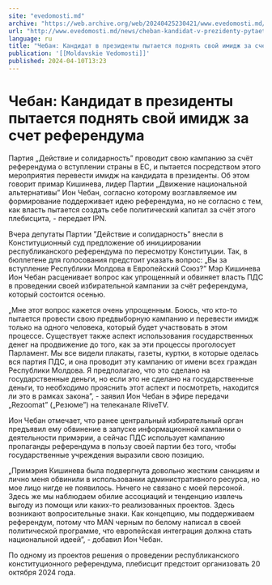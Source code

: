 ```yaml
---
site: "evedomosti.md"
archive: "https://web.archive.org/web/20240425230421/www.evedomosti.md/news/cheban-kandidat-v-prezidenty-pytaetsya-podnyat-svoj-imidzh-z"
url: "http://www.evedomosti.md/news/cheban-kandidat-v-prezidenty-pytaetsya-podnyat-svoj-imidzh-z"
language: ru
title: "Чебан: Кандидат в президенты пытается поднять свой имидж за счет референдума"
publication: '[[Moldavskie Vedomosti]]'
published: 2024-04-10T13:23
---
```


# Чебан: Кандидат в президенты пытается поднять свой имидж за счет референдума

Партия „Действие и солидарность” проводит свою кампанию за счёт референдума о вступлении страны в ЕС, и пытается посредством этого мероприятия перевести имидж на кандидата в президенты. Об этом говорит примар Кишинева, лидер Партии „Движение национальной альтернативы” Ион Чебан, согласно которому возглавляемое им формирование поддерживает идею референдума, но не согласно с тем, как власть пытается создать себе политический капитал за счёт этого плебисцита, - передает IPN.

Вчера депутаты Партии ”Действие и солидарность” внесли в Конституционный суд предложение об инициировании республиканского референдума по пересмотру Конституции. Так, в бюллетене для голосования предстоит указать вопрос: „Вы за вступление Республики Молдова в Европейский Союз?” Мэр Кишинева Ион Чебан расценивает вопрос как упрощенный и обвиняет власть ПДС в проведении своей избирательной кампании за счёт референдума, который состоится осенью.

„Мне этот вопрос кажется очень упрощенным. Боюсь, что кто-то пытается провести свою предвыборную кампанию и перевести имидж только на одного человека, который будет участвовать в этом процессе. Существует также аспект использования государственных денег на продвижение до того, как за эти процессы проголосует Парламент. Мы все видели плакаты, газеты, куртки, в которые оделась вся партия ПДС, и она проводит эту кампанию от имени всех граждан Республики Молдова. Я предполагаю, что это сделано на государственные деньги, но если это не сделано на государственные деньги, то необходимо прояснить этот аспект и посмотреть, находится ли это в рамках закона”, - заявил Ион Чебан в эфире передачи „Rezoomat” („Резюме”) на телеканале RliveTV.

Ион Чебан отмечает, что ранее центральный избирательный орган предъявил ему обвинение в запуске информационной кампании о деятельности примэрии, а сейчас ПДС использует кампанию пропаганды референдума в пользу своей партии без того, чтобы государственные учреждения выразили свою позицию.

„Примэрия Кишинева была подвергнута довольно жестким санкциям и лично меня обвинили в использовании административного ресурса, но мое лицо нигде не появилось. Ничего не связано с моей персоной. Здесь же мы наблюдаем обилие ассоциаций и тенденцию извлечь выгоду из помощи или каких-то реализованных проектов. Здесь возникают вопросительные знаки. Как концепцию, мы поддерживаем референдум, потому что MAN черным по белому написал в своей политической программе, что европейская интеграция должна стать национальной идеей”, - добавил Ион Чебан.

По одному из проектов решения о проведении республиканского конституционного референдума, плебисцит предстоит организовать 20 октября 2024 года.